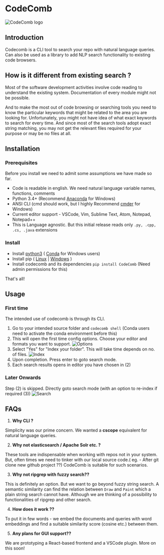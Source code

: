 # CodeComb
![CodeComb logo](static_files/codecomb-1.jpg)

## Introduction
Codecomb is a CLI tool to search your repo with natural language queries.
Can also be used as a library to add NLP search functionality to existing code browsers.

## How is it different from existing search ?
Most of the software development activities involve code reading to understand the existing system. Documentation of every module might not be possible.  

And to make the most out of code browsing or searching tools you need to know the particular keywords that might be related to the area you are looking for. 
Unfortunately, you might not have idea of what exact keywords to search for every time. And since most of the search tools adopt exact string matching, you may not get the relevant files required for your purpose or may be no files at all.

## Installation

### Prerequisites
Before you install we need to admit some assumptions we have made so far.

- Code is readable in english. We need natural language variable names, functions, comments
- Python 3.4+  (Recommend [Anaconda](https://www.anaconda.com/distribution/) for Windows)
- ANSI CLI (cmd should work, but I highly Recommend [cmder](https://cmder.net) for Windows)
- Current editor support - VSCode, Vim, Sublime Text, Atom, Notepad, Notepad++
- This is Language agnostic. But this initial release reads only `.py, .cpp, .cs, .java` extensions

### Install
- Install [python3](https://www.python.org/downloads/) ( [Conda](https://www.anaconda.com/distribution/) for Windows users) 
- Install pip ( [Linux](https://www.tecmint.com/install-pip-in-linux/) | [Windows](https://www.liquidweb.com/kb/install-pip-windows/) )
- Install codecomb and its dependencies `pip install CodeComb` (Need admin permissions for this)

That's all!

## Usage

### First time
The intended use of codecomb is through its CLI.

1. Go to your intended source folder and `codecomb shell` (Conda users need to activate the conda environment before this)
2. This will open the first time config options. Choose your editor and formats you want to support.
![Options](static_files/codecomb_options.gif)
3. Select "Yes" for "Index your folder". This will take time depends on no. of files.
![Index](static_files/codecomb-index.jpg)
4. Upon completion. Press enter to goto search mode.
5. Each search results opens in editor you have chosen in (2)

### Later Onwards

Step (2) is skipped. Directly goto search mode (with an option to re-index if required (3))
![Search](static_files/codecomb-search.gif)

## FAQs

1. **Why CLI ?**

Simplicity was our prime concern. We wanted a **cscope** equivalent for natural language queries.

2. **Why not elasticsearch / Apache Solr etc. ?**

These tools are indispensable when working with repos not in your system.
But, often times we need to tinker with our local source code.( eg. - After git clone new github project ??)
CodeComb is suitable for such scenarios.

3. **Why not ripgrep with fuzzy search??**

This is definitely an option. But we want to go beyond fuzzy string search.
A semantic similarity can find the relation between `Draw` and `Paint` which a plain string search cannot have.
Although we are thinking of a possibility to functionalities of ripgrep and other search.

4. **How does it work ??**

To put it in few words - we embed the documents and queries with word embeddings and find a suitable similarity score (cosine etc.) between them.

5. **Any plans for GUI support??**

We are prototyping a React-based frontend and a VSCode plugin. More on this soon!
